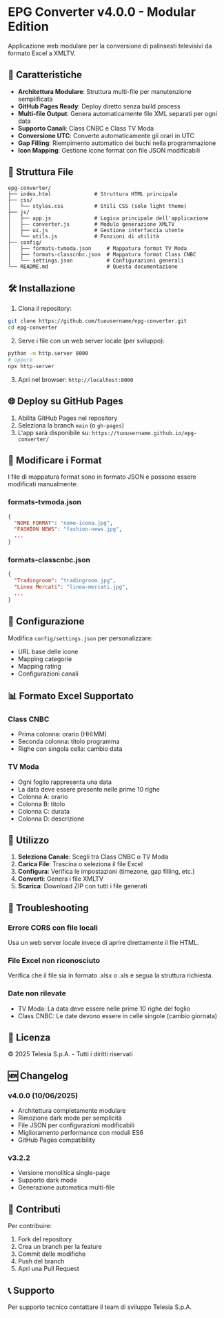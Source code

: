 # EPG Converter v4.0.0 - Modular Edition

Applicazione web modulare per la conversione di palinsesti televisivi da formato Excel a XMLTV.

## 🚀 Caratteristiche

- **Architettura Modulare**: Struttura multi-file per manutenzione semplificata
- **GitHub Pages Ready**: Deploy diretto senza build process
- **Multi-file Output**: Genera automaticamente file XML separati per ogni data
- **Supporto Canali**: Class CNBC e Class TV Moda
- **Conversione UTC**: Converte automaticamente gli orari in UTC
- **Gap Filling**: Riempimento automatico dei buchi nella programmazione
- **Icon Mapping**: Gestione icone format con file JSON modificabili

## 📁 Struttura File

```
epg-converter/
├── index.html              # Struttura HTML principale
├── css/
│   └── styles.css          # Stili CSS (solo light theme)
├── js/
│   ├── app.js              # Logica principale dell'applicazione
│   ├── converter.js        # Modulo generazione XMLTV
│   ├── ui.js               # Gestione interfaccia utente
│   └── utils.js            # Funzioni di utilità
├── config/
│   ├── formats-tvmoda.json     # Mappatura format TV Moda
│   ├── formats-classcnbc.json  # Mappatura format Class CNBC
│   └── settings.json           # Configurazioni generali
└── README.md                   # Questa documentazione
```

## 🛠️ Installazione

1. Clona il repository:
```bash
git clone https://github.com/tuousername/epg-converter.git
cd epg-converter
```

2. Serve i file con un web server locale (per sviluppo):
```bash
python -m http.server 8000
# oppure
npx http-server
```

3. Apri nel browser: `http://localhost:8000`

## 🌐 Deploy su GitHub Pages

1. Abilita GitHub Pages nel repository
2. Seleziona la branch `main` (o `gh-pages`)
3. L'app sarà disponibile su: `https://tuousername.github.io/epg-converter/`

## 📝 Modificare i Format

I file di mappatura format sono in formato JSON e possono essere modificati manualmente:

### formats-tvmoda.json
```json
{
  "NOME_FORMAT": "nome-icona.jpg",
  "FASHION NEWS": "fashion-news.jpg",
  ...
}
```

### formats-classcnbc.json
```json
{
  "Tradingroom": "tradingroom.jpg",
  "Linea Mercati": "linea-mercati.jpg",
  ...
}
```

## 🔧 Configurazione

Modifica `config/settings.json` per personalizzare:

- URL base delle icone
- Mapping categorie
- Mapping rating
- Configurazioni canali

## 📊 Formato Excel Supportato

### Class CNBC
- Prima colonna: orario (HH:MM)
- Seconda colonna: titolo programma
- Righe con singola cella: cambio data

### TV Moda
- Ogni foglio rappresenta una data
- La data deve essere presente nelle prime 10 righe
- Colonna A: orario
- Colonna B: titolo
- Colonna C: durata
- Colonna D: descrizione

## 🚦 Utilizzo

1. **Seleziona Canale**: Scegli tra Class CNBC o TV Moda
2. **Carica File**: Trascina o seleziona il file Excel
3. **Configura**: Verifica le impostazioni (timezone, gap filling, etc.)
4. **Converti**: Genera i file XMLTV
5. **Scarica**: Download ZIP con tutti i file generati

## 🐛 Troubleshooting

### Errore CORS con file locali
Usa un web server locale invece di aprire direttamente il file HTML.

### File Excel non riconosciuto
Verifica che il file sia in formato .xlsx o .xls e segua la struttura richiesta.

### Date non rilevate
- TV Moda: La data deve essere nelle prime 10 righe del foglio
- Class CNBC: Le date devono essere in celle singole (cambio giornata)

## 📄 Licenza

© 2025 Telesia S.p.A. - Tutti i diritti riservati

## 🆕 Changelog

### v4.0.0 (10/06/2025)
- Architettura completamente modulare
- Rimozione dark mode per semplicità
- File JSON per configurazioni modificabili
- Miglioramento performance con moduli ES6
- GitHub Pages compatibility

### v3.2.2
- Versione monolitica single-page
- Supporto dark mode
- Generazione automatica multi-file

## 🤝 Contributi

Per contribuire:
1. Fork del repository
2. Crea un branch per la feature
3. Commit delle modifiche
4. Push del branch
5. Apri una Pull Request

## 📞 Supporto

Per supporto tecnico contattare il team di sviluppo Telesia S.p.A.